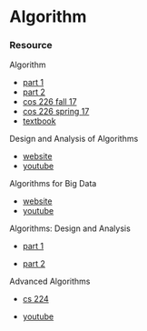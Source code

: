 # Algorithm

### Resource

Algorithm
* [part 1](https://www.coursera.org/learn/algorithms-part1/home/welcome)
* [part 2](https://www.coursera.org/learn/algorithms-part2/home/welcome)
* [cos 226 fall 17](http://www.cs.princeton.edu/courses/archive/fall17/cos226/syllabus.php)
* [cos 226 spring 17](http://www.cs.princeton.edu/courses/archive/spring17/cos226/syllabus.html)
* [textbook](https://algs4.cs.princeton.edu/home/)


Design and Analysis of Algorithms

* [website](https://ocw.mit.edu/courses/electrical-engineering-and-computer-science/6-046j-design-and-analysis-of-algorithms-spring-2015/index.htm)
* [youtube](https://www.youtube.com/playlist?list=PLUl4u3cNGP6317WaSNfmCvGym2ucw3oGp)


Algorithms for Big Data

* [website](https://www.sketchingbigdata.org/fall17/)
* [youtube](https://www.youtube.com/watch?v=s9xSfIw83tk&list=PL2SOU6wwxB0v1kQTpqpuu5kEJo2i-iUyf)


Algorithms: Design and Analysis

* [part 1](https://lagunita.stanford.edu/courses/course-v1:Engineering+Algorithms1+SelfPaced/about)

* [part 2](https://lagunita.stanford.edu/courses/course-v1:Engineering+Algorithms2+SelfPaced/about)


Advanced Algorithms

* [cs 224](http://people.seas.harvard.edu/~minilek/cs224/fall14/index.html)

* [youtube](https://www.youtube.com/playlist?list=PL2SOU6wwxB0uP4rJgf5ayhHWgw7akUWSf)